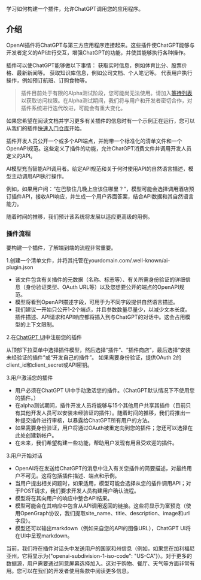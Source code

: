 学习如何构建一个插件，允许ChatGPT调用您的应用程序。

## 介绍

OpenAI插件将ChatGPT与第三方应用程序连接起来。这些插件使ChatGPT能够与开发者定义的API进行交互，增强ChatGPT的功能，并使其能够执行各种操作。

插件可以使ChatGPT能够做以下事情： 获取实时信息，例如体育比分、股票价格、最新新闻等。 获取知识库信息，例如公司文档、个人笔记等。 代表用户执行操作，例如预订航班、订购食物等。

> 插件目前处于有限的Alpha测试阶段，您可能尚无法使用。请加入[等待列表](https://openai.com/waitlist/plugins)以获取访问权限。在Alpha测试期间，我们将与用户和开发者密切合作，对插件系统进行迭代改进，可能会有重大变化。

如果您希望在阅读文档并学习更多有关插件的信息时有一个示例正在运行，您可以从我们的插件[快速入门仓库](https://github.com/openai/plugins-quickstart)开始。

插件开发人员公开一个或多个API端点，并附带一个标准化的清单文件和一个OpenAPI规范。这些定义了插件的功能，允许ChatGPT消费文件并调用开发人员定义的API。

AI模型充当智能API调用者。给定API规范和关于何时使用API的自然语言描述，模型主动调用API执行操作。

例如，如果用户问：“在巴黎住几晚上应该住哪里？”，模型可能会选择调用酒店预订插件API，接收API响应，并生成一个用户界面答案，结合API数据和其自然语言能力。

随着时间的推移，我们预计该系统将发展以适应更高级的用例。

### 插件流程

要构建一个插件，了解端到端的流程非常重要。

1.创建一个清单文件，并将其托管在yourdomain.com/.well-known/ai-plugin.json

- 该文件包含有关插件的元数据（名称、标志等）、有关所需身份验证的详细信息（身份验证类型、OAuth URL等）以及您想要公开的端点的OpenAPI规范。
- 模型将看到OpenAPI描述字段，可用于为不同字段提供自然语言描述。
- 我们建议一开始只公开1-2个端点，并且参数数量尽量少，以减少文本长度。插件描述、API请求和API响应都将插入到与ChatGPT的对话中。这会占用模型的上下文限制。

2.在[ChatGPT UI](https://chat.openai.com/)中注册您的插件

从顶部下拉菜单中选择插件模型，然后选择“插件”、“插件商店”，最后选择“安装未经验证的插件”或“开发自己的插件”。 如果需要身份验证，提供OAuth 2的client_id和client_secret或API密钥。

3.用户激活您的插件

- 用户必须在ChatGPT UI中手动激活您的插件。（ChatGPT默认情况下不使用您的插件。）
- 在alpha测试期间，插件开发人员将能够与15个其他用户共享其插件（目前只有其他开发人员可以安装未经验证的插件）。随着时间的推移，我们将推出一种提交插件进行审核，以暴露给ChatGPT所有用户的方法。
- 如果需要身份验证，用户将通过OAuth被重定向到您的插件；您还可以选择在此处创建新帐户。
- 在未来，我们希望构建一些功能，帮助用户发现有用且受欢迎的插件。

3.用户开始对话

- OpenAI将在发送给ChatGPT的消息中注入有关您插件的简要描述，对最终用户不可见。这将包括插件描述、端点和示例。
- 当用户提出相关问题时，如果适用，模型可能会选择从您的插件调用API；对于POST请求，我们要求开发人员构建用户确认流程。
- 模型将在其向用户的响应中整合API结果。
- 模型可能会在其响应中包含从API调用返回的链接。这些将显示为富预览（使用OpenGraph协议，我们提取site_name、title、description、image和url字段）。
- 模型还可以输出markdown（例如来自您的API的图像URL），ChatGPT UI将在UI中呈现markdown。

当前，我们将在插件对话头中发送用户的国家和州信息（例如，如果您在加利福尼亚州，它将显示为{"openai-subdivision-1-iso-code": "US-CA"}）。对于更多的数据源，用户需要通过同意屏幕选择加入。这对于购物、餐厅、天气等方面非常有用。您可以在我们的开发者使用条款中阅读更多信息。